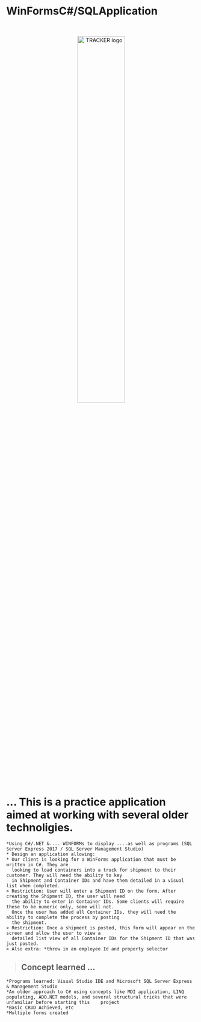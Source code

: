 # WinFormsC#/SQLApplication


<br/>
<p align="center">
    <a >
        <img width="50%"  src="https://res.cloudinary.com/triggsumms/image/upload/v1615257644/q1cyh35vnrw24ymvz71g.jpg"  alt="TRACKER logo">
    </a>
</p>

<br/>



# ... This is a practice application aimed at working with several older technoligies. 
    *Using C#/.NET &.... WINFORMs to display ....as well as programs (SQL Server Express 2017 / SQL Server Management Studio)
    * Design an application allowing:
    * Our client is looking for a WinForms application that must be written in C#. They are
      looking to load containers into a truck for shipment to their customer. They will need the ability to key
      in Shipment and Container IDs and have them detailed in a visual list when completed.
    > Restriction: User will enter a Shipment ID on the form. After creating the Shipment ID, the user will need
      the ability to enter in Container IDs. Some clients will require these to be numeric only, some will not.
      Once the user has added all Container IDs, they will need the ability to complete the process by posting
      the shipment.
    > Restriction: Once a shipment is posted, this form will appear on the screen and allow the user to view a
      detailed list view of all Container IDs for the Shipment ID that was just posted.
    > Also extra: *throw in an employee Id and property selector
    
> ## Concept learned ...
    
    
    *Programs learned: Visual Studio IDE and Microsoft SQL Server Express & Management Studio
    *An older approach to C# using concepts like MDI application, LINQ populating, ADO.NET models, and several structural tricks that were unfamiliar before starting this    project
    *Basic CRUD Achieved, etc
    *Multiple forms created
  


